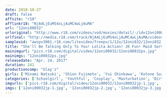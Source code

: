 ```yaml
---
date: 2018-10-27
draft: false
affsite: "r18"
afflinkr18: "NjA4LjEuMS4xLjAuMC4wLjAuMA"
url: "12oni00032"
urloriginal: "http://www.r18.com/videos/vod/movies/detail/-/id=12oni00032"
urlfinal: "http://media.r18.com/track/NjA4LjEuMS4xLjAuMC4wLjAuMA/videos/vod/movies/detail/-/id=12oni00032"
samplevid: "awspv3001.r18.com/litevideo/freepv/1/12o/12oni032/12oni032_dmb_w.mp4"
title: "She'll Be Talking Only To You! Lolita Action! JK Fun! Maid Service! 15 Girls! Self Shot Masturbation Videos Of Wet Finger Banging Pussy Fun 4 Hour Special vol. 16"
mainimgurl: "pics.r18.com/digital/video/12oni00032/12oni00032ps.jpg"
mainimgs: "12oni00032ps.jpg"
releasedate: "Apr. 24, 2017"
duration: 241
productioncomp: "Glay'z"
girls: ['Minami Natsuki', 'Shion Fujimoto', 'Yui Shinkawa', 'Kotone Suzumiya', 'Kurumi Kawane', 'Rika Mari', 'MIRANO', 'Runa Ogata', 'Miyu Amano', 'Chitose Yura']
categories: ['Schoolgirl', 'Youthful', 'Cosplay', 'Masturbation', 'Dirty Talk', 'Fingering', 'Over 4 Hours', 'Hi-Def']
imgurls: ['pics.r18.com/digital/video/12oni00032/12oni00032jp-1.jpg', 'pics.r18.com/digital/video/12oni00032/12oni00032jp-2.jpg', 'pics.r18.com/digital/video/12oni00032/12oni00032jp-3.jpg', 'pics.r18.com/digital/video/12oni00032/12oni00032jp-4.jpg', 'pics.r18.com/digital/video/12oni00032/12oni00032jp-5.jpg', 'pics.r18.com/digital/video/12oni00032/12oni00032jp-6.jpg', 'pics.r18.com/digital/video/12oni00032/12oni00032jp-7.jpg', 'pics.r18.com/digital/video/12oni00032/12oni00032jp-8.jpg', 'pics.r18.com/digital/video/12oni00032/12oni00032jp-9.jpg', 'pics.r18.com/digital/video/12oni00032/12oni00032jp-10.jpg', 'pics.r18.com/digital/video/12oni00032/12oni00032jp-11.jpg', 'pics.r18.com/digital/video/12oni00032/12oni00032jp-12.jpg', 'pics.r18.com/digital/video/12oni00032/12oni00032jp-13.jpg', 'pics.r18.com/digital/video/12oni00032/12oni00032jp-14.jpg', 'pics.r18.com/digital/video/12oni00032/12oni00032jp-15.jpg', 'pics.r18.com/digital/video/12oni00032/12oni00032jp-16.jpg', 'pics.r18.com/digital/video/12oni00032/12oni00032jp-17.jpg', 'pics.r18.com/digital/video/12oni00032/12oni00032jp-18.jpg', 'pics.r18.com/digital/video/12oni00032/12oni00032jp-19.jpg', 'pics.r18.com/digital/video/12oni00032/12oni00032jp-20.jpg']
imgs: ['12oni00032jp-1.jpg', '12oni00032jp-2.jpg', '12oni00032jp-3.jpg', '12oni00032jp-4.jpg', '12oni00032jp-5.jpg', '12oni00032jp-6.jpg', '12oni00032jp-7.jpg', '12oni00032jp-8.jpg', '12oni00032jp-9.jpg', '12oni00032jp-10.jpg', '12oni00032jp-11.jpg', '12oni00032jp-12.jpg', '12oni00032jp-13.jpg', '12oni00032jp-14.jpg', '12oni00032jp-15.jpg', '12oni00032jp-16.jpg', '12oni00032jp-17.jpg', '12oni00032jp-18.jpg', '12oni00032jp-19.jpg', '12oni00032jp-20.jpg']
---
```

